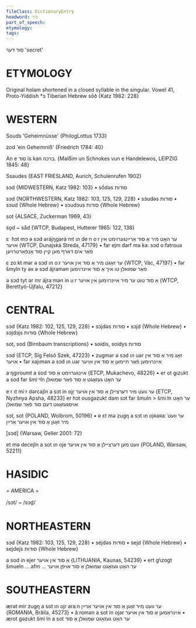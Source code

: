 ```yaml
---
fileClass: DictionaryEntry
headword: סוד
part_of_speech: 
etymology: 
tags: 
---
```

סוד
דער
'secret'

ETYMOLOGY
===========
Original holam shortened in a closed syllable in the singular.
Vowel 41, Proto-Yiddish *ɔ
Tiberian Hebrew sōð
{Katz 1982: 228}

WESTERN
========

Souds 'Geheimnüsse' {PhilogLottus 1733}

zod 'ein Geheimniß' {Friedrich 1784: 40}

An e סוד is kan ברכה.
{Maißim un Schnokes vun e Handelewos, LEIPZIG 1845: 48}

Ssaudes {EAST FRIESLAND, Aurich, Schulenrufen 1902}

sɔd {MIDWESTERN, Katz 1982: 103}
	•	sṓdəs סודות

sɔd {NORTHWESTERN, Katz 1982: 103, 125, 129, 228}
	•	sɔ́udəs סודות
	•	sɔud {Whole Hebrew}
	•	sɔudɔus סודות {Whole Hebrew}

sot {ALSACE, Zuckerman 1969, 43}

sǫd ~ såd {WTCP, Budapest, Hutterer 1965: 122, 138}

ɛˑ hɔt mɔ ə sɔd ərájŋgəràˑmt ɩn deˑn oˑr ער האָט מיר אַ סוד אַרײַנגערוימט אין אויער {WTCP, Dunajská Streda, 47179}
	•	far ejm darf mə kaː sɔd oːfatrouə פֿאַר אים דאַרף מען קיין סוד אָנפֿאַרטרויען

ɛ zoːkt mər ə sɔd ɩn oːr ער זאָגט מיר אַ סוד אין אויער {WTCP, Vác, 47197}
	•	fər šmyln ty əx ə sɔd ãjramən פֿאַר שמואלן טו איך אַ סוד אײַנרוימען

ə sɔd tyt ər mr ájraˑmən in uˑr אַ סוד טוט ער מיר אײַנרוימען אין אויער {WTCP, Berettyó-Újfalu, 47212}

CENTRAL
========

sɔd {Katz 1982: 102, 125, 129, 228}
	•	sɔ́jdəs סודות
	•	sɔjd {Whole Hebrew}
	•	sɔjdɔjs סודות {Whole Hebrew}

sot, sod {Birnbaum transcriptions}
	•	soidis, soidys סודות

sɔd {ETCP, Sîg Felső Szek, 47223}
	•	zugmər ə sɔd ɩn uər זאָג מיר אַ סוד אין אויער
	•	fər xajɩmən ə sɔd ɩn uər אײַנרוימען פֿאַר חיימען אַ סוד אין אויער

aˑŋgɩroumt a sod אײַנגערוימט אַ סוד {ETCP, Mukachevo, 48226}
	•	er ot gɩzukt a sod far šmiˑᵊln ער האָט געזאָגט אַ סוד פֿאַר שמואלן

eˑr ɩt miˑr dərcajln a sɔt in ojr̩ ער וועט מיר דערציילן אַ סוד אין אויער {ETCP, Nyzhnya Apsha, 48233}
er hɔt ousgəzukt dəm sɔt far šmuln > šmiːln ער האָט אויסגעזאָגט דעם סוד פֿאַר שמואלן

sɔt, sot {POLAND, Wolbrom, 50196}
	•	ʀ ɛt mə zugŋ a sɔt ɩn ojʀaʀaː̃ ער וועט מיר זאָגן אַ סוד אין אויער אַרײַן

[sɔd] {Warsaw, Geller 2001: 72}

et mə decejln a sot ɩn oje וועט מען דערציילן אַ סוד אין אויער {POLAND, Warsaw, 52211}

HASIDIC
=======
= AMERICA = 

/sɔt/ ~ /sɔd̥/

NORTHEASTERN
==============

sɔd {Katz 1982: 103, 125, 129, 228}
	•	séjdəs סודות
	•	sejd {Whole Hebrew}
	•	sejdejs סודות {Whole Hebrew}

a sod in ejer אַ סוד אין אויער {LITHUANIA, Kaunas, 54239} 
	•	ert gʲɩzogt šmueln ... afm ... ער האָט געזאָגט שמואלן אַ סוד אויפֿן אויער

SOUTHEASTERN
==============

ærət mir zugŋ a sot ɩn ojr araːn ער וועט מיר זאָגן אַ סוד אין אויער אַרײַן {ROMANIA, Brăila, 45273}
	•	ãːromən a sot in ojər אײַנראַמען אַ סוד אין אויער
	•	ærot gəzukt šmiˑln a sot ער האָט געזאָגט שמואלן אַ סוד
